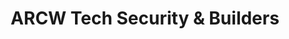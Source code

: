 ---
title: "ARCW Tech Security & Builders"
url: /angeles-city/arcw-tech-security-and-builders/
shop: electronics
---